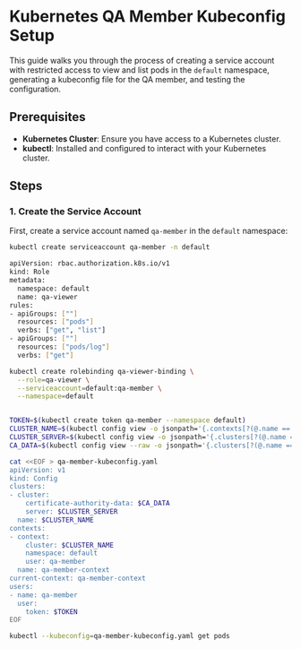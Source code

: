 # Kubernetes QA Member Kubeconfig Setup

This guide walks you through the process of creating a service account with restricted access to view and list pods in the `default` namespace, generating a kubeconfig file for the QA member, and testing the configuration.

## Prerequisites

- **Kubernetes Cluster**: Ensure you have access to a Kubernetes cluster.
- **kubectl**: Installed and configured to interact with your Kubernetes cluster.

## Steps

### 1. Create the Service Account

First, create a service account named `qa-member` in the `default` namespace:

```bash
kubectl create serviceaccount qa-member -n default
```

```bash
apiVersion: rbac.authorization.k8s.io/v1
kind: Role
metadata:
  namespace: default
  name: qa-viewer
rules:
- apiGroups: [""]
  resources: ["pods"]
  verbs: ["get", "list"]
- apiGroups: [""]
  resources: ["pods/log"]
  verbs: ["get"]
```

```bash
kubectl create rolebinding qa-viewer-binding \
  --role=qa-viewer \
  --serviceaccount=default:qa-member \
  --namespace=default
```

```bash

TOKEN=$(kubectl create token qa-member --namespace default)
CLUSTER_NAME=$(kubectl config view -o jsonpath='{.contexts[?(@.name == "'$(kubectl config current-context)'")].context.cluster}')
CLUSTER_SERVER=$(kubectl config view -o jsonpath='{.clusters[?(@.name == "'$CLUSTER_NAME'")].cluster.server}')
CA_DATA=$(kubectl config view --raw -o jsonpath='{.clusters[?(@.name == "'$CLUSTER_NAME'")].cluster.certificate-authority-data}')
```


```bash
cat <<EOF > qa-member-kubeconfig.yaml
apiVersion: v1
kind: Config
clusters:
- cluster:
    certificate-authority-data: $CA_DATA
    server: $CLUSTER_SERVER
  name: $CLUSTER_NAME
contexts:
- context:
    cluster: $CLUSTER_NAME
    namespace: default
    user: qa-member
  name: qa-member-context
current-context: qa-member-context
users:
- name: qa-member
  user:
    token: $TOKEN
EOF
```

```bash
kubectl --kubeconfig=qa-member-kubeconfig.yaml get pods
```
